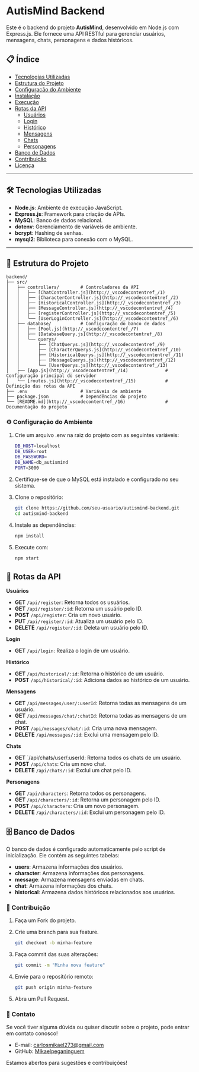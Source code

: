 # AutisMind Backend

Este é o backend do projeto **AutisMind**, desenvolvido em Node.js com Express.js. Ele fornece uma API RESTful para gerenciar usuários, mensagens, chats, personagens e dados históricos.

## 📋 Índice

- [Tecnologias Utilizadas](#tecnologias-utilizadas)
- [Estrutura do Projeto](#estrutura-do-projeto)
- [Configuração do Ambiente](#configuração-do-ambiente)
- [Instalação](#instalação)
- [Execução](#execução)
- [Rotas da API](#rotas-da-api)
  - [Usuários](#usuários)
  - [Login](#login)
  - [Histórico](#histórico)
  - [Mensagens](#mensagens)
  - [Chats](#chats)
  - [Personagens](#personagens)
- [Banco de Dados](#banco-de-dados)
- [Contribuição](#contribuição)
- [Licença](#licença)

---

## 🛠 Tecnologias Utilizadas

- **Node.js**: Ambiente de execução JavaScript.
- **Express.js**: Framework para criação de APIs.
- **MySQL**: Banco de dados relacional.
- **dotenv**: Gerenciamento de variáveis de ambiente.
- **bcrypt**: Hashing de senhas.
- **mysql2**: Biblioteca para conexão com o MySQL.

---

## 📂 Estrutura do Projeto

```plaintext
backend/
├── src/
│   ├── controllers/        # Controladores da API
│   │   ├── [ChatController.js](http://_vscodecontentref_/1)
│   │   ├── [CharacterController.js](http://_vscodecontentref_/2)
│   │   ├── [HistoricalController.js](http://_vscodecontentref_/3)
│   │   ├── [MessageController.js](http://_vscodecontentref_/4)
│   │   ├── [registerController.js](http://_vscodecontentref_/5)
│   │   └── [UserLoginController.js](http://_vscodecontentref_/6)
│   ├── database/           # Configuração do banco de dados
│   │   ├── [Pool.js](http://_vscodecontentref_/7)
│   │   ├── [DatabaseQuery.js](http://_vscodecontentref_/8)
│   │   └── querys/
│   │       ├── [ChatQuerys.js](http://_vscodecontentref_/9)
│   │       ├── [CharacterQuerys.js](http://_vscodecontentref_/10)
│   │       ├── [HistoricalQuerys.js](http://_vscodecontentref_/11)
│   │       ├── [MessageQuerys.js](http://_vscodecontentref_/12)
│   │       └── [UserQuerys.js](http://_vscodecontentref_/13)
│   ├── [App.js](http://_vscodecontentref_/14)              # Configuração principal do servidor
│   └── [routes.js](http://_vscodecontentref_/15)           # Definição das rotas da API
├── .env                    # Variáveis de ambiente
├── package.json            # Dependências do projeto
└── [README.md](http://_vscodecontentref_/16)               # Documentação do projeto
```


### ⚙️ Configuração do Ambiente

1. Crie um arquivo .env na raiz do projeto com as seguintes variáveis:

    ```bash
    DB_HOST=localhost
    DB_USER=root
    DB_PASSWORD=
    DB_NAME=db_autismind
    PORT=3000
    ```

2. Certifique-se de que o MySQL está instalado e configurado no seu sistema.

3. Clone o repositório:

    ```bash
    git clone https://github.com/seu-usuario/autismind-backend.git
    cd autismind-backend
    ```

4. Instale as dependências:

    ```bash
    npm install
    ```

5. Execute com:

    ```bash
    npm start
    ```

## 📖 Rotas da API

**Usuários**

- **GET** `/api/register`: Retorna todos os usuários.
- **GET** `/api/register/:id`: Retorna um usuário pelo ID.
- **POST** `/api/register`: Cria um novo usuário.
- **PUT** `/api/register/:id`: Atualiza um usuário pelo ID.
- **DELETE** `/api/register/:id`: Deleta um usuário pelo ID.

**Login**

 - **GET** `/api/login`: Realiza o login de um usuário.

**Histórico**

- **GET** `/api/historical/:id`: Retorna o histórico de um usuário.
- **POST** `/api/historical/:id`: Adiciona dados ao histórico de um usuário.

**Mensagens**

- **GET** `/api/messages/user/:userId`: Retorna todas as mensagens de um usuário.
- **GET** `/api/messages/chat/:chatId`: Retorna todas as mensagens de um chat.
- **POST** `/api/messages/chat/:id`: Cria uma nova mensagem.
- **DELETE** `/api/messages/:id`: Exclui uma mensagem pelo ID.

**Chats**

- **GET** `/api/chats/user/:userId: Retorna todos os chats de um usuário.
- **POST** `/api/chats`: Cria um novo chat.
- **DELETE** `/api/chats/:id`: Exclui um chat pelo ID.

**Personagens**

- **GET** `/api/characters`: Retorna todos os personagens.
- **GET** `/api/characters/:id`: Retorna um personagem pelo ID.
- **POST** `/api/characters`: Cria um novo personagem.
- **DELETE** `/api/characters/:id`: Exclui um personagem pelo ID.


## 🗄 Banco de Dados

O banco de dados é configurado automaticamente pelo script de inicialização. Ele contém as seguintes tabelas:

- **users**: Armazena informações dos usuários.
- **character**: Armazena informações dos personagens.
- **message**: Armazena mensagens enviadas em chats.
- **chat**: Armazena informações dos chats.
- **historical**: Armazena dados históricos relacionados aos usuários.


### 🤝 Contribuição

1. Faça um Fork do projeto.
2. Crie uma branch para sua feature.

    ```bash
    git checkout -b minha-feature

3. Faça commit das suas alterações:

    ```bash
    git commit -m "Minha nova feature"

4. Envie para o repositório remoto:

    ```bash
    git push origin minha-feature

5. Abra um Pull Request.


### 📧 Contato

Se você tiver alguma dúvida ou quiser discutir sobre o projeto, pode entrar em contato conosco!

- E-mail: carlosmikael273@gmail.com
- GitHub: [MIkaelpeganinguem](https://github.com/MIkaelpeganinguem)

Estamos abertos para sugestões e contribuições!
